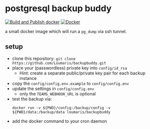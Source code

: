 # postgresql backup buddy

[![Build and Publish docker](https://github.com/Loumaris/backupbuddy/actions/workflows/docker.yml/badge.svg)](https://github.com/Loumaris/backupbuddy/actions/workflows/docker.yml)
[![Docker](https://badgen.net/badge/icon/docker?icon=docker&label)]([https://https://docker.com/](https://hub.docker.com/repository/docker/loumaris/backupbuddy))


a small docker image which will run a `pg_dump` via ssh tunnel.

## setup

* clone this repository: `git clone https://github.com/Loumaris/backupbuddy.git`
* place your (passwordless) private key into `config/id_rsa`
  * Hint: create a separate public/private key pair for each backup instance
* copy the `config/config.env.example` to `config/config.env`
* update the settings in `config/config.env`
  * only the `TEAMS_WEBHOOK_URL` is optional
* test the backup via:
  ```
  docker run -v ${PWD}/config:/backup/config -v ${PWD}/data:/backup/data loumaris/backupbuddy
  ```
* add the docker command to your cron daemon
